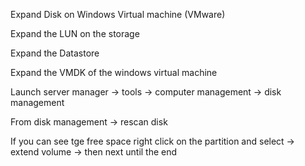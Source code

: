 Expand Disk on Windows Virtual machine (VMware)

Expand the LUN on the storage

Expand the Datastore 

Expand the VMDK of the windows virtual machine

Launch server manager -> tools -> computer management -> disk management

From disk management -> rescan disk

If you can see tge free space right click on the partition and select -> extend volume -> then next until the end

